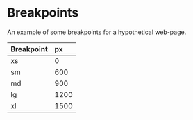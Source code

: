 # Breakpoints

An example of some breakpoints for a hypothetical web-page.

| Breakpoint | px   |
| :--------- | :--- |
| xs         | 0    |
| sm         | 600  |
| md         | 900  |
| lg         | 1200 |
| xl         | 1500 |

